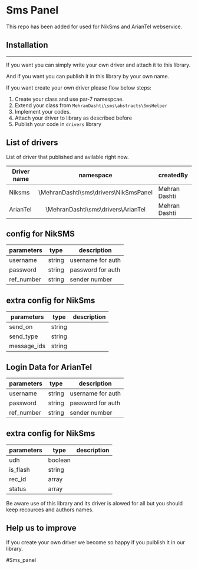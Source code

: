 Sms Panel
===================
This repo has been added for used for NikSms and ArianTel webservice.

Installation
------------

-----
If you want you can simply write your own driver and attach it to this library.

And if you want you can publish it in this library by your own name.

If you want create your own driver please flow below steps:

1. Create your class and use psr-7 namespcae.
2. Extend your class from `MehranDashti\sms\abstracts\SmsHelper`
3. Implement your codes.
4. Attach your driver to library as described before
5. Publish your code in `drivers` library

List of drivers
-----
List of driver that published and avilable right now.

| Driver name   | namespace                                | createdBy                                   
| ------------- |:--------------------------:              | :----------------------------------------------------------
| Niksms        | \MehranDashti\sms\drivers\NikSmsPanel    | Mehran Dashti  
| ArianTel      | \MehranDashti\sms\drivers\ArianTel       | Mehran Dashti

config for NikSMS
------
| parameters    | type   | description|
| ------------- | ------ | -------    |
| username      | string | username for auth |
| password      | string | password for auth |
| ref_number    | string | sender number     |

extra config for NikSms
------
| parameters    | type   | description|
| ------------- | ------ | -------    |
| send_on       | string |            |
| send_type     | string |            |
| message_ids   | string |            |


Login Data for ArianTel
------
| parameters    | type   | description       |
| ------------- | ------ | -------           |
| username      | string | username for auth |
| password      | string | password for auth |
| ref_number    | string | sender number     |

extra config for NikSms
------
| parameters    | type   | description|
| ------------- | ------ | -------    |
| udh           | boolean|            |
| is_flash      | string |            |
| rec_id        | array  |            |
| status        | array  |            |

 Be aware use of this library and its driver is alowed for all but you should keep recources and authors names.

Help us to improve
-----
If you create your own driver we become so happy if you pulblish it in our library.


#Sms_panel
